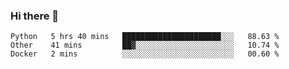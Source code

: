 ### Hi there 👋

<!--START_SECTION:waka-->
```text
Python   5 hrs 40 mins   ██████████████████████░░░   88.63 % 
Other    41 mins         ██▓░░░░░░░░░░░░░░░░░░░░░░   10.74 % 
Docker   2 mins          ░░░░░░░░░░░░░░░░░░░░░░░░░   00.60 % 
```
<!--END_SECTION:waka-->

<!--
**QuantumA/QuantumA** is a ✨ _special_ ✨ repository because its `README.md` (this file) appears on your GitHub profile.

Here are some ideas to get you started:

- 🔭 I’m currently working on ...
- 🌱 I’m currently learning ...
- 👯 I’m looking to collaborate on ...
- 🤔 I’m looking for help with ...
- 💬 Ask me about ...
- 📫 How to reach me: ...
- 😄 Pronouns: ...
- ⚡ Fun fact: ...
-->
